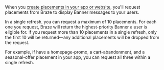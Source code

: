 When you [create placements in your app or website]({{site.baseurl}}/developer_guide/banners/creating_placements/#requestBannersRefresh), you'll request placements from Braze to display Banner messages to your users.

In a single refresh, you can request a maximum of 10 placements. For each one you request, Braze will return the highest-priority Banner a user is eligible for. If you request more than 10 placements in a single refresh, only the first 10 will be returned&#8212;any additional placements will be dropped from the request.

For example, if have a homepage-promo, a cart-abandonment, and a seasonal-offer placement in your app, you can request all three within a single refresh.

